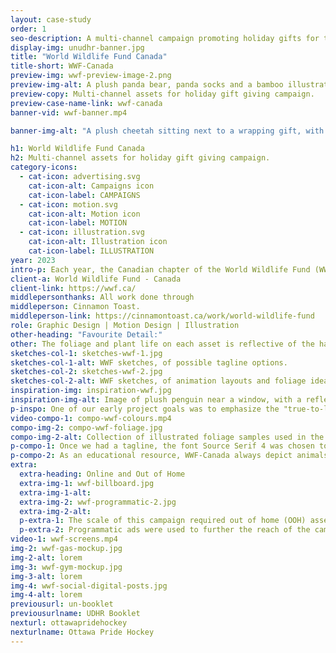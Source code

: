 ```yaml
---
layout: case-study
order: 1
seo-description: A multi-channel campaign promoting holiday gifts for the Canadian chapter of the World Wildlife Fund.
display-img: unudhr-banner.jpg
title: "World Wildlife Fund Canada"
title-short: WWF-Canada
preview-img: wwf-preview-image-2.png
preview-img-alt: A plush panda bear, panda socks and a bamboo illustration.
preview-copy: Multi-channel assets for holiday gift giving campaign.
preview-case-name-link: wwf-canada
banner-vid: wwf-banner.mp4

banner-img-alt: "A plush cheetah sitting next to a wrapping gift, with a fireplace in the background."

h1: World Wildlife Fund Canada
h2: Multi-channel assets for holiday gift giving campaign.
category-icons:
  - cat-icon: advertising.svg
    cat-icon-alt: Campaigns icon
    cat-icon-label: CAMPAIGNS
  - cat-icon: motion.svg
    cat-icon-alt: Motion icon
    cat-icon-label: MOTION
  - cat-icon: illustration.svg
    cat-icon-alt: Illustration icon
    cat-icon-label: ILLUSTRATION
year: 2023
intro-p: Each year, the Canadian chapter of the World Wildlife Fund (WWF-Canada) funs a campaign to sell true-to-life plush toys and apparel, proceeds of which go towards preserving the real world habitats of the animals featured. Working with product I've enjoyed on a personal level, an iconic brand, and getting to work on something charitable, are three ingredients for my kind of project!
client-a: World Wildlife Fund - Canada
client-link: https://wwf.ca/
middlepersonthanks: All work done through
middleperson: Cinnamon Toast.
middleperson-link: https://cinnamontoast.ca/work/world-wildlife-fund
role: Graphic Design | Motion Design | Illustration
other-heading: "Favourite Detail:"
other: The foliage and plant life on each asset is reflective of the habitats occupied by the animals shown — I learned a lot during this project!
sketches-col-1: sketches-wwf-1.jpg
sketches-col-1-alt: WWF sketches, of possible tagline options.
sketches-col-2: sketches-wwf-2.jpg
sketches-col-2-alt: WWF sketches, of animation layouts and foliage ideas.
inspiration-img: inspiration-wwf.jpg
inspiration-img-alt: Image of plush penguin near a window, with a reflection of a real penguin in the glass.
p-inspo: One of our early project goals was to emphasize the "true-to-life" features of the plush. The original idea was to show home scenarios, with a reflection of a real animal to show just how accurate the toys are. This concept was eventually altered to focus primarily on the plush in real world home environments, to tie into the "Bring Wildlife Home" tagline the writing team settled on. My focus among a team of designers was to create the imagery of the plush in these environments, digital assets, and all animated media.
video-compo-1: compo-wwf-colours.mp4
compo-img-2: compo-wwf-foliage.jpg
compo-img-2-alt: Collection of illustrated foliage samples used in the campaign.
p-compo-1: Once we had a tagline, the font Source Serif 4 was chosen to bring it to life. An array of natural colours were used across the assets, to align with the animal's individual habitats.
p-compo-2: As an educational resource, WWF-Canada always depict animals in a scientifically accurate way, and illustrations were no exception to this! For each animal, considerations were made on what plants could be found in their habitat, and added to an ever growing library of options.
extra:
  extra-heading: Online and Out of Home
  extra-img-1: wwf-billboard.jpg
  extra-img-1-alt:
  extra-img-2: wwf-programmatic-2.jpg
  extra-img-2-alt:
  p-extra-1: The scale of this campaign required out of home (OOH) assets. Traditional and digital billboards, as well as smaller format screens with custom QR codes were used, to direct viewers towards the online shop.
  p-extra-2: Programmatic ads were used to further the reach of the campaign online. The team produced assets for more than fifteen different targetted marketing media buy companies, and more than ten OOH environments. As the sole motion designer on this project, I was kept very busy!
video-1: wwf-screens.mp4
img-2: wwf-gas-mockup.jpg
img-2-alt: lorem
img-3: wwf-gym-mockup.jpg
img-3-alt: lorem
img-4: wwf-social-digital-posts.jpg
img-4-alt: lorem
previousurl: un-booklet
previousurlname: UDHR Booklet
nexturl: ottawapridehockey
nexturlname: Ottawa Pride Hockey
---
```

